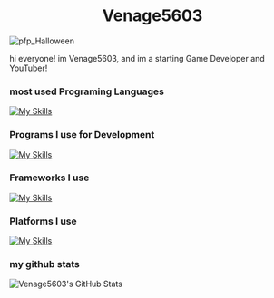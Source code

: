 <h1 align="center">Venage5603</h1>

![pfp_Halloween](https://github.com/Venage5603/Venage5603/assets/116987090/8a99c1e8-d85c-4963-84f3-87ec04dc62df)

hi everyone! im Venage5603, and im a starting Game Developer and YouTuber!
### most used Programing Languages

[![My Skills](https://skillicons.dev/icons?i=c,cs,cpp,md&theme=dark)](https://skillicons.dev)

### Programs I use for Development

[![My Skills](https://skillicons.dev/icons?i=git,unreal,visualstudio&theme=dark)](https://skillicons.dev)

### Frameworks I use
[![My Skills](https://skillicons.dev/icons?i=dotnet&theme=dark)](https://skillicons.dev)

### Platforms I use
[![My Skills](https://skillicons.dev/icons?i=discord,github,twitter&theme=dark)](https://skillicons.dev)

### my github stats

![Venage5603's GitHub Stats](https://github-readme-stats.vercel.app/api?username=Venage5603&show_icons=true&theme=tokyonight)
